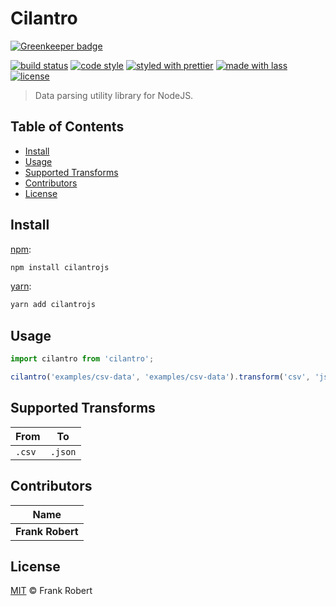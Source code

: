 # Cilantro

[![Greenkeeper badge](https://badges.greenkeeper.io/frankrobert/cilantrojs.svg)](https://greenkeeper.io/)

[![build status](https://img.shields.io/travis/frankrobert/cilantrojs.svg)](https://travis-ci.org/frankrobert/cilantrojs)
[![code style](https://img.shields.io/badge/code_style-XO-5ed9c7.svg)](https://github.com/sindresorhus/xo)
[![styled with prettier](https://img.shields.io/badge/styled_with-prettier-ff69b4.svg)](https://github.com/prettier/prettier)
[![made with lass](https://img.shields.io/badge/made_with-lass-95CC28.svg)](https://lass.js.org)
[![license](https://img.shields.io/github/license/frankrobert/cilantrojs.svg)](LICENSE)

> Data parsing utility library for NodeJS.


## Table of Contents

* [Install](#install)
* [Usage](#usage)
* [Supported Transforms](#supported-transforms)
* [Contributors](#contributors)
* [License](#license)


## Install

[npm][]:

```sh
npm install cilantrojs
```

[yarn][]:

```sh
yarn add cilantrojs
```


## Usage

```js
import cilantro from 'cilantro';

cilantro('examples/csv-data', 'examples/csv-data').transform('csv', 'json');
```


## Supported Transforms

| From   |    To   |
| ------ | :-----: |
| `.csv` | `.json` |


## Contributors

| Name             |
| ---------------- |
| **Frank Robert** |


## License

[MIT](LICENSE) © Frank Robert


## 

[npm]: https://www.npmjs.com/

[yarn]: https://yarnpkg.com/
